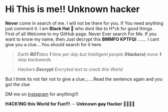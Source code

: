# Hi This is me!! Unknown hacker

**Never** come in search of me. I will not be there for you. If You need anything just comment it. I am **Black Hat :tophat:** who dont like to H*ck for good things  . First of all Welcome to my GitHub page. Never Ever search For Me. If you want to know my name, then Just decrypt this
**BMMFO KPTFQI** ....... I cant give you a clue....You should search for it here.


>   *Earth **ROT**ates **1** time per day but Intelligent people **(Hackers)** move **1** step backwards* 

> *Hackers **Decrypt** Encryted text to crack this World*


But I think its not fair not to give a clue.;.....Read the sentence again and you got  the clue

DM me on [Instagram](www.instagram.com/tamizhan.ml) for anything!!!

**H4CK1NG this World for Fun!!!**
                                     -- **Unknown ~~guy~~ Hacker :male_detective::male_detective:**
